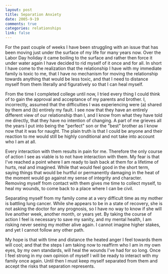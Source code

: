 ```yaml
--- 
layout: post
title: Separation Anxiety
date: 2005-9-19
comments: true
categories: relationships
link: false
---
```

For the past couple of weeks I have been struggling with an issue that has been moving just under the surface of my life for many years now. Over the Labor Day holiday it came boiling to the surface and rather then force it under water again I have decided to rid myself of it once and for all. In short I have come to the realization that the relationship I have with my immediate family is toxic to me, that I have no mechanism for moving the relationship towards anything that would be less toxic, and that I need to distance myself from them literally and figuratively so that I can heal myself.

From the time I completed college until now, I tried every thing I could think of to gain the approval and acceptance of my parents and brother. I, incorrectly, assumed that the difficulties I was experiencing were (a) shared by them and (b) entirely my fault. I see now that they have an entirely different view of our relationship than I, and I know from what they have told me directly, that they have no intention of changing. A part of me grieves all the years I put into being the "perfect" son or the "best" brother as I know now that it was for naught. The plain truth is that I could be anyone and their reaction to me would still be highly conditional and not take into account who I am at all.

Every interaction with them results in pain for me. Therefore the only course of action I see as viable is to not have interaction with them. My fear is that I've reached a point where I am ready to lash back at them for a lifetime of hurts, real and imagined. While that would feel good in the short term, saying things that would be hurtful or permanently damaging in the heat of the moment would go against my sense of integrity and character. Removing myself from contact with them gives me time to collect myself, to heal my wounds, to come back to a place where I can be civil.

Separating myself from my family come at a very difficult time as my mother is battling lung cancer. While she appears to be in a state of recovery, she is not asking the doctor for any prognosis, so I have no way to know if she will live another week, another month, or years yet. By taking the course of action I feel is necessary to save my sanity, and my mental health, I am risking never seeing my mother alive again. I cannot imagine higher stakes, and yet I cannot follow any other path.

My hope is that with time and distance the heated anger I feel towards them will cool; and that the steps I am taking now to reaffirm who I am in my own eyes, by my own standards, will heal the wounds I've had for so long. Once I feel strong in my own opinion of myself I will be ready to interact with my family once again. Until then I must keep myself separated from them and accept the risks that separation represents.
